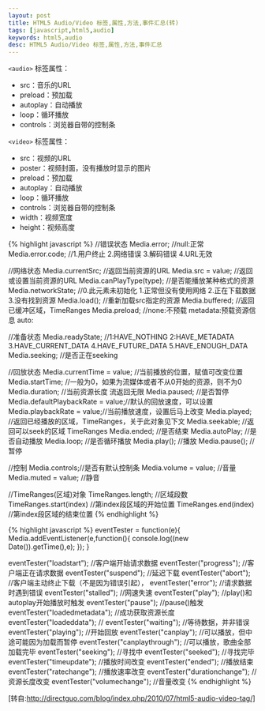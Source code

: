 ```yaml
---
layout: post
title: HTML5 Audio/Video 标签,属性,方法,事件汇总(转)
tags: [javascript,html5,audio]
keywords: html5,audio
desc: HTML5 Audio/Video 标签,属性,方法,事件汇总
---
```


`<audio>` 标签属性：
* src：音乐的URL
* preload：预加载
* autoplay：自动播放
* loop：循环播放
* controls：浏览器自带的控制条

`<video>` 标签属性：
* src：视频的URL
* poster：视频封面，没有播放时显示的图片
* preload：预加载
* autoplay：自动播放
* loop：循环播放
* controls：浏览器自带的控制条
* width：视频宽度
* height：视频高度

{% highlight javascript %}
//错误状态
Media.error; //null:正常
Media.error.code; //1.用户终止 2.网络错误 3.解码错误 4.URL无效

//网络状态
Media.currentSrc; //返回当前资源的URL
Media.src = value; //返回或设置当前资源的URL
Media.canPlayType(type); //是否能播放某种格式的资源
Media.networkState; //0.此元素未初始化  1.正常但没有使用网络  2.正在下载数据  3.没有找到资源
Media.load(); //重新加载src指定的资源
Media.buffered; //返回已缓冲区域，TimeRanges
Media.preload; //none:不预载 metadata:预载资源信息 auto:

//准备状态
Media.readyState;	//1:HAVE_NOTHING 2:HAVE_METADATA 3.HAVE_CURRENT_DATA 4.HAVE_FUTURE_DATA 5.HAVE_ENOUGH_DATA
Media.seeking; //是否正在seeking

//回放状态
Media.currentTime = value; //当前播放的位置，赋值可改变位置
Media.startTime; //一般为0，如果为流媒体或者不从0开始的资源，则不为0
Media.duration; //当前资源长度 流返回无限
Media.paused; //是否暂停
Media.defaultPlaybackRate = value;//默认的回放速度，可以设置
Media.playbackRate = value;//当前播放速度，设置后马上改变
Media.played; //返回已经播放的区域，TimeRanges，关于此对象见下文
Media.seekable; //返回可以seek的区域 TimeRanges
Media.ended;	//是否结束
Media.autoPlay;	//是否自动播放
Media.loop;	//是否循环播放
Media.play();	//播放
Media.pause();	//暂停

//控制
Media.controls;//是否有默认控制条
Media.volume = value; //音量
Media.muted = value; //静音

//TimeRanges(区域)对象
TimeRanges.length; //区域段数
TimeRanges.start(index) //第index段区域的开始位置
TimeRanges.end(index) //第index段区域的结束位置
{% endhighlight %}

{% highlight javascript %}
eventTester = function(e){
	Media.addEventListener(e,function(){
		console.log((new Date()).getTime(),e);
	});
}

eventTester("loadstart");	//客户端开始请求数据
eventTester("progress");	//客户端正在请求数据
eventTester("suspend");		//延迟下载
eventTester("abort");		//客户端主动终止下载（不是因为错误引起），
eventTester("error");		//请求数据时遇到错误
eventTester("stalled");		//网速失速
eventTester("play");		//play()和autoplay开始播放时触发
eventTester("pause");		//pause()触发
eventTester("loadedmetadata");	//成功获取资源长度
eventTester("loadeddata");	//
eventTester("waiting");		//等待数据，并非错误
eventTester("playing");		//开始回放
eventTester("canplay");		//可以播放，但中途可能因为加载而暂停
eventTester("canplaythrough"); //可以播放，歌曲全部加载完毕
eventTester("seeking");		//寻找中
eventTester("seeked");		//寻找完毕
eventTester("timeupdate");	//播放时间改变
eventTester("ended");		//播放结束
eventTester("ratechange");	//播放速率改变
eventTester("durationchange");	//资源长度改变
eventTester("volumechange");	//音量改变
{% endhighlight %}

[转自:http://directguo.com/blog/index.php/2010/07/html5-audio-video-tag/]